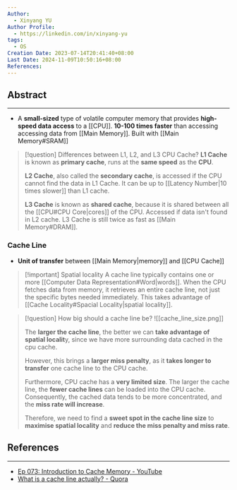 ```yaml
---
Author:
  - Xinyang YU
Author Profile:
  - https://linkedin.com/in/xinyang-yu
tags:
  - OS
Creation Date: 2023-07-14T20:41:40+08:00
Last Date: 2024-11-09T10:50:16+08:00
References: 
---
```

## Abstract
---
- A **small-sized** type of volatile computer memory that provides **high-speed data access** to a [[CPU]]. **10-100 times faster** than accessing accessing data from [[Main Memory]]. Built with [[Main Memory#SRAM]]

>[!question] Differences between L1, L2, and L3 CPU Cache?
> **L1 Cache** is known as **primary cache**, runs at the **same speed** as the **CPU**.
> 
> **L2 Cache**, also called the **secondary cache**, is accessed if the CPU cannot find the data in L1 Cache. It can be up to [[Latency Number|10 times slower]] than L1 cache.
> 
> **L3 Cache** is known as **shared cache**, because it is shared between all the [[CPU#CPU Core|cores]] of the CPU. Accessed if data isn't found in L2 cache. L3 Cache is still twice as fast as [[Main Memory#DRAM]].

### Cache Line
- **Unit of transfer** between [[Main Memory|memory]] and [[CPU Cache]]

>[!important] Spatial locality
> A cache line typically contains one or more [[Computer Data Representation#Word|words]]. When the CPU fetches data from memory, it retrieves an entire cache line, not just the specific bytes needed immediately. This takes advantage of [[Cache Locality#Spacial Locality|spatial locality]].

>[!question] How big should a cache line be?
> ![[cache_line_size.png]]
> 
> The **larger the cache line**, the better we can **take advantage of spatial localit**y, since we have more surrounding data cached in the cpu cache.
> 
> However, this brings a **larger miss penalty**, as it **takes longer to transfer** one cache line to the CPU cache.
> 
> Furthermore, CPU cache has a **very limited size**. The larger the cache line, the **fewer cache lines** can be loaded into the CPU cache. Consequently, the cached data tends to be more concentrated, and the **miss rate will increase**.
> 
> Therefore, we need to find a **sweet spot in the cache line size** to **maximise spatial locality** and **reduce the miss penalty and miss rate**.





## References 
---
- [Ep 073: Introduction to Cache Memory - YouTube](https://youtu.be/Bz49xnKBH_0?si=KvO_9Bw3fUl1SnJr)
- [What is a cache line actually? - Quora](https://www.quora.com/What-is-a-cache-line-actually)